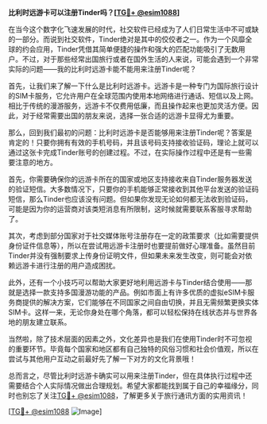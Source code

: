 **比利时远游卡可以注册Tinder吗？[[TG💪+ @esim1088](https://t.me/s/esim1088)]**

在当今这个数字化飞速发展的时代，社交软件已经成为了人们日常生活中不可或缺的一部分。而说到社交软件，Tinder绝对是其中的佼佼者之一。作为一个风靡全球的约会应用，Tinder凭借其简单便捷的操作和强大的匹配功能吸引了无数用户。不过，对于那些经常出国旅行或者在国外生活的人来说，可能会遇到一个非常实际的问题——我的比利时远游卡能不能用来注册Tinder呢？

首先，让我们来了解一下什么是比利时远游卡。远游卡是一种专门为国际旅行设计的SIM卡服务，它允许用户在全球范围内使用本地网络进行通话、短信以及上网。相比于传统的漫游服务，远游卡不仅费用低廉，而且操作起来也更加灵活方便。因此，对于经常需要出国的朋友来说，选择一张合适的远游卡显得尤为重要。

那么，回到我们最初的问题：比利时远游卡是否能够用来注册Tinder呢？答案是肯定的！只要你拥有有效的手机号码，并且该号码支持接收验证码，理论上就可以通过这张卡完成Tinder账号的创建过程。不过，在实际操作过程中还是有一些需要注意的地方。

首先，你需要确保你的远游卡所在的国家或地区支持接收来自Tinder服务器发送的验证短信。大多数情况下，只要你的手机能够正常接收到其他平台发送的验证码短信，那么Tinder也应该没有问题。但如果你发现无论如何都无法收到验证码，可能是因为你的运营商对该类短消息有所限制，这时候就需要联系客服寻求帮助了。

其次，考虑到部分国家对于社交媒体账号注册存在一定的政策要求（比如需要提供身份证件信息等），所以在尝试用远游卡注册时也要提前做好心理准备。虽然目前Tinder并没有强制要求上传身份证明文件，但如果未来发生改变，则可能会对依赖远游卡进行注册的用户造成困扰。

此外，还有一个小技巧可以帮助大家更好地利用远游卡与Tinder结合使用——那就是选择一款支持多国漫游功能的产品。例如市面上有许多优质的虚拟eSIM卡服务商提供的解决方案，它们能够在不同国家之间自由切换，并且无需频繁更换实体SIM卡。这样一来，无论你身处在哪个角落，都可以轻松保持在线状态并与世界各地的朋友建立联系。

当然啦，除了技术层面的因素之外，文化差异也是我们在使用Tinder时不可忽视的重要环节。毕竟每个国家和地区都有自己独特的风俗习惯和社会价值观，所以在尝试与其他用户互动之前最好先了解一下对方的文化背景哦！

总而言之，尽管比利时远游卡确实可以用来注册Tinder，但在具体执行过程中还需要结合个人实际情况做出合理规划。希望大家都能找到属于自己的幸福缘分，同时也别忘了关注[TG💪+ @esim1088](https://t.me/s/esim1088)，了解更多关于旅行通讯方面的实用资讯！

[[TG💪+ @esim1088](https://t.me/s/esim1088) ![Image](https://i.postimg.cc/4NQfJmqS/Snipaste-2025-05-13-00-14-12.png)]